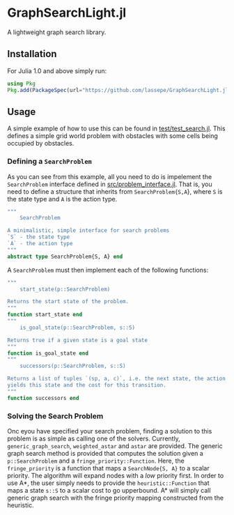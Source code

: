 # GraphSearchLight.jl
A lightweight graph search library.

## Installation

For Julia 1.0 and above simply run:
```julia
using Pkg
Pkg.add(PackageSpec(url="https://github.com/lassepe/GraphSearchLight.jl"))
```

## Usage

A simple example of how to use this can be found in [test/test_search.jl](https://github.com/lassepe/GraphSearchLight.jl/blob/master/test/test_search.jl_).
This defines a simple grid world problem with obstacles with some cells being occupied by obstacles.

### Defining a `SearchProblem`

As you can see from this example, all you need to do is impelement the `SearchProblem` interface defined in [src/problem_interface.jl](https://github.com/lassepe/GraphSearchLight.jl/blob/master/src/problem_interface.jl).
That is, you need to define a structure that inherits from `SearchProblem{S,A`}, where `S` is the state type and `A` is the action type.

```julia
"""
    SearchProblem

A minimalistic, simple interface for search problems
`S` - the state type
`A` - the action type
"""
abstract type SearchProblem{S, A} end
```

A `SearchProblem` must then implement each of the following functions:

```julia
"""
    start_state(p::SearchProblem)

Returns the start state of the problem.
"""
function start_state end
"""
    is_goal_state(p::SearchProblem, s::S)

Returns true if a given state is a goal state
"""
function is_goal_state end
"""
    successors(p::SearchProblem, s::S)

Returns a list of tuples `(sp, a, c)`, i.e. the next state, the action that
yields this state and the cost for this transition.
"""
function successors end

```

### Solving the Search Problem

Onc eyou have specified your search problem, finding a solution to this problem is as simple as calling one of the solvers.
Currently, `generic_graph_search`, `weighted_astar` and `astar` are provided. The generic graph search method is provided that computes the solution given a `p::SearchProblem` and a `fringe_priority::Function`.
Here, the `fringe_priority` is a function that maps a `SearchNode{S, A}` to a scalar priority. The algorithm will expand nodes with a *low* priority first.
In order to use A*, the user simply needs to provide the `heuristic::Function` that maps a state `s::S` to a scalar cost to go upperbound.
A* will simply call generic graph search with the fringe priority mapping constructed from the heuristic.
